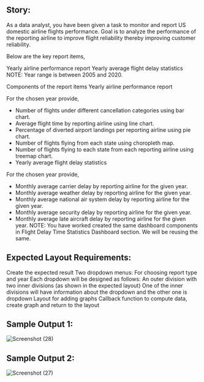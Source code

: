 ## Story:
As a data analyst, you have been given a task to monitor and report US domestic airline flights performance. Goal is to analyze the performance of the reporting airline to improve flight reliability thereby improving customer reliability.

Below are the key report items,

Yearly airline performance report 
Yearly average flight delay statistics
NOTE: Year range is between 2005 and 2020.

Components of the report items
Yearly airline performance report

For the chosen year provide,

- Number of flights under different cancellation categories using bar chart.
- Average flight time by reporting airline using line chart.
- Percentage of diverted airport landings per reporting airline using pie chart.
- Number of flights flying from each state using choropleth map.
- Number of flights flying to each state from each reporting airline using treemap chart.
- Yearly average flight delay statistics

For the chosen year provide,

- Monthly average carrier delay by reporting airline for the given year.
- Monthly average weather delay by reporting airline for the given year.
- Monthly average national air system delay by reporting airline for the given year.
- Monthly average security delay by reporting airline for the given year.
- Monthly average late aircraft delay by reporting airline for the given year.
NOTE: You have worked created the same dashboard components in Flight Delay Time Statistics Dashboard section. We will be reusing the same.

## Expected Layout Requirements:
Create the expected result
Two dropdown menus: For choosing report type and year
Each dropdown will be designed as follows:
    An outer division with two inner divisions (as shown in the expected layout)
    One of the inner divisions will have information about the dropdown and the other one is dropdown
    Layout for adding graphs
    Callback function to compute data, create graph and return to the layout
    
## Sample Output 1:
![Screenshot (28)](https://user-images.githubusercontent.com/92489108/167524885-46be2044-ed1a-462f-8018-a7d2ec77a001.png)

## Sample Output 2:
![Screenshot (27)](https://user-images.githubusercontent.com/92489108/167524907-f67b3e37-65df-44a8-8d17-893ca5006b5e.png)

